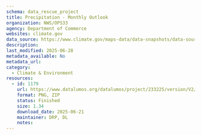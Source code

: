 ```yaml
---
schema: data_rescue_project 
title: Precipitation - Monthly Outlook
organization: NWS/OPS33
agency: Department of Commerce
websites: climate.gov
data_source: https://www.climate.gov/maps-data/data-snapshots/data-source/precipitation-monthly-outlook
description: 
last_modified: 2025-06-28
metadata_available: No
metadata_url: 
category:
  - Climate & Environment 
resources:
  - id: 1179
    url: https://www.datalumos.org/datalumos/project/233225/version/V2/view
    format: PNG, ZIP
    status: Finished
    size: 1.34
    download_date: 2025-06-21
    maintainer: DRP, DL
    notes: 
---
```

